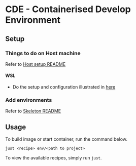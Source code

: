 # CDE - Containerised Develop Environment

## Setup
### Things to do on Host machine
Refer to [Host setup README](./host-setup/README.md)

#### WSL
- Do the setup and configuration illustrated in
  [here](https://github.com/Toraja/toybox/blob/master/windows/wsl/wsl.md)

### Add environments
Refer to [Skeleton README](./skeleton/README.adoc)

## Usage
To build image or start container, run the command below.
```
just <recipe> env/<path to project>
```
To view the available recipes, simply run `just`.
